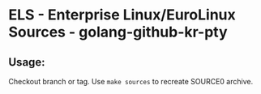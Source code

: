 # ELS - Enterprise Linux/EuroLinux Sources - golang-github-kr-pty
 
## Usage:
  Checkout branch or tag. Use `make sources` to recreate  SOURCE0 archive.
